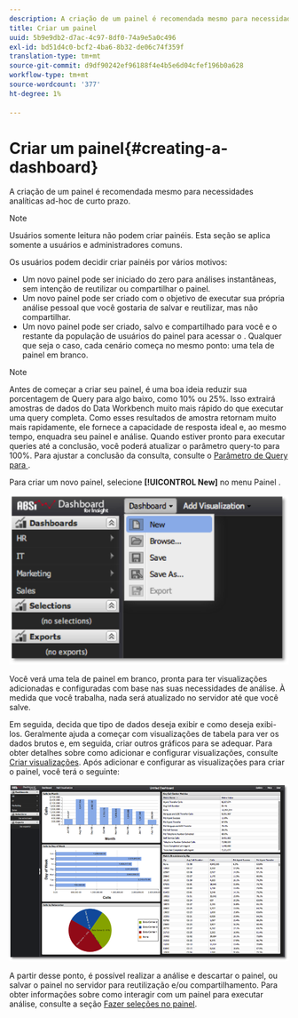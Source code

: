 ```yaml
---
description: A criação de um painel é recomendada mesmo para necessidades analíticas ad-hoc de curto prazo.
title: Criar um painel
uuid: 5b9e9db2-d7ac-4c97-8df0-74a9e5a0c496
exl-id: bd51d4c0-bcf2-4ba6-8b32-de06c74f359f
translation-type: tm+mt
source-git-commit: d9df90242ef96188f4e4b5e6d04cfef196b0a628
workflow-type: tm+mt
source-wordcount: '377'
ht-degree: 1%

---
```


# Criar um painel{#creating-a-dashboard}

A criação de um painel é recomendada mesmo para necessidades analíticas ad-hoc de curto prazo.

>[!NOTE]
>
>Usuários somente leitura não podem criar painéis. Esta seção se aplica somente a usuários e administradores comuns.

Os usuários podem decidir criar painéis por vários motivos:

* Um novo painel pode ser iniciado do zero para análises instantâneas, sem intenção de reutilizar ou compartilhar o painel.
* Um novo painel pode ser criado com o objetivo de executar sua própria análise pessoal que você gostaria de salvar e reutilizar, mas não compartilhar.
* Um novo painel pode ser criado, salvo e compartilhado para você e o restante da população de usuários do painel para acessar o . Qualquer que seja o caso, cada cenário começa no mesmo ponto: uma tela de painel em branco.

>[!NOTE]
>
>Antes de começar a criar seu painel, é uma boa ideia reduzir sua porcentagem de Query para algo baixo, como 10% ou 25%. Isso extrairá amostras de dados do Data Workbench muito mais rápido do que executar uma query completa. Como esses resultados de amostra retornam muito mais rapidamente, ele fornece a capacidade de resposta ideal e, ao mesmo tempo, enquadra seu painel e análise. Quando estiver pronto para executar queries até a conclusão, você poderá atualizar o parâmetro query-to para 100%. Para ajustar a conclusão da consulta, consulte o [Parâmetro de Query para ](../../../home/c-adobe-data-workbench-dashboard/c-dashboards/c-query-to-parameter.md#concept-33db106e28bc4108bca9e8d0a440d323).

Para criar um novo painel, selecione **[!UICONTROL New]** no menu Painel .

![](assets/new_dashboard.png)

Você verá uma tela de painel em branco, pronta para ter visualizações adicionadas e configuradas com base nas suas necessidades de análise. À medida que você trabalha, nada será atualizado no servidor até que você salve.

Em seguida, decida que tipo de dados deseja exibir e como deseja exibi-los. Geralmente ajuda a começar com visualizações de tabela para ver os dados brutos e, em seguida, criar outros gráficos para se adequar. Para obter detalhes sobre como adicionar e configurar visualizações, consulte [Criar visualizações](../../../home/c-adobe-data-workbench-dashboard/c-visualizations/t-creating-visualizations.md#task-c6f1d20fa2484aeeb9a8487625054ecf). Após adicionar e configurar as visualizações para criar o painel, você terá o seguinte:

![](assets/after_configure.png)

A partir desse ponto, é possível realizar a análise e descartar o painel, ou salvar o painel no servidor para reutilização e/ou compartilhamento. Para obter informações sobre como interagir com um painel para executar análise, consulte a seção [Fazer seleções no painel](../../../home/c-adobe-data-workbench-dashboard/c-making-selections-within-the-dashboard/c-making-selections-within-the-dashboard.md#concept-0989862de0044cc4bbfd7f4441275fc4).
